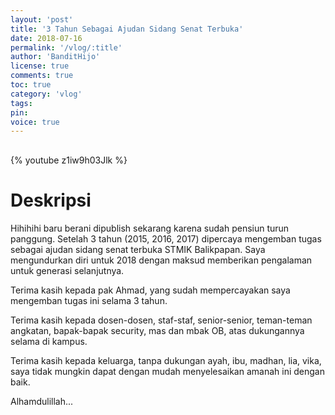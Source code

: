 ```yaml
---
layout: 'post'
title: '3 Tahun Sebagai Ajudan Sidang Senat Terbuka'
date: 2018-07-16
permalink: '/vlog/:title'
author: 'BanditHijo'
license: true
comments: true
toc: true
category: 'vlog'
tags:
pin:
voice: true
---
```


<div style="margin-top:30px;"></div>

{% youtube z1iw9h03Jlk %}

# Deskripsi

Hihihihi baru berani dipublish sekarang karena sudah pensiun turun panggung. Setelah 3 tahun (2015, 2016, 2017) dipercaya mengemban tugas sebagai ajudan sidang senat terbuka STMIK Balikpapan. Saya mengundurkan diri untuk 2018 dengan maksud memberikan pengalaman untuk generasi selanjutnya.

Terima kasih kepada pak Ahmad, yang sudah mempercayakan saya mengemban tugas ini selama 3 tahun.

Terima kasih kepada dosen-dosen, staf-staf, senior-senior, teman-teman angkatan, bapak-bapak security, mas dan mbak OB, atas dukungannya selama di kampus.

Terima kasih kepada keluarga, tanpa dukungan ayah, ibu, madhan, lia, vika, saya tidak mungkin dapat dengan mudah menyelesaikan amanah ini dengan baik.

Alhamdulillah...

